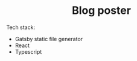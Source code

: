 <h1 align="center">Blog poster</h1>

Tech stack:

- Gatsby static file generator
- React
- Typescript
